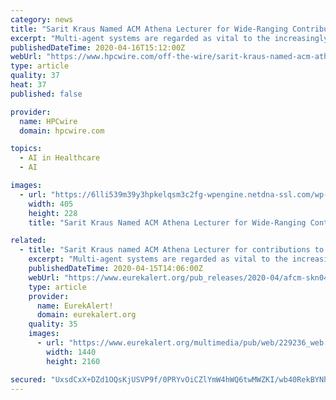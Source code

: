 ```yaml
---
category: news
title: "Sarit Kraus Named ACM Athena Lecturer for Wide-Ranging Contributions to AI"
excerpt: "Multi-agent systems are regarded as vital to the increasingly complex challenges within artificial intelligence and have broad applications in a number of ... which deploys machine-learning techniques to facilitated training and rehabilitation (including speech therapy) at hospitals in Israel; developing a virtual suspect, integrating ..."
publishedDateTime: 2020-04-16T15:12:00Z
webUrl: "https://www.hpcwire.com/off-the-wire/sarit-kraus-named-acm-athena-lecturer-for-wide-ranging-contributions-to-ai/"
type: article
quality: 37
heat: 37
published: false

provider:
  name: HPCwire
  domain: hpcwire.com

topics:
  - AI in Healthcare
  - AI

images:
  - url: "https://6lli539m39y3hpkelqsm3c2fg-wpengine.netdna-ssl.com/wp-content/uploads/2020/04/shutterstock_coralreef-405x228.jpg"
    width: 405
    height: 228
    title: "Sarit Kraus Named ACM Athena Lecturer for Wide-Ranging Contributions to AI"

related:
  - title: "Sarit Kraus named ACM Athena Lecturer for contributions to artificial intelligence"
    excerpt: "Multi-agent systems are regarded as vital to the increasingly complex challenges within artificial intelligence and have broad applications in a number of areas. Kraus is recognized as one of the world's leading researchers in multi-agent systems, in which a distributed group of agents (computers, robots, and/or humans) interact and work ..."
    publishedDateTime: 2020-04-15T14:06:00Z
    webUrl: "https://www.eurekalert.org/pub_releases/2020-04/afcm-skn041420.php"
    type: article
    provider:
      name: EurekAlert!
      domain: eurekalert.org
    quality: 35
    images:
      - url: "https://www.eurekalert.org/multimedia/pub/web/229236_web.jpg"
        width: 1440
        height: 2160

secured: "UxsdCxX+DZd1OQsKjUSVP9f/0PRYvOiCZlYmW4hWQ6twMWZKI/wb40RekBYNh2P1gn9sZ8tBoHqcWXZYvn2D24s+bATKG+g1ElHOpPYUT1u4IQ9PhfuhFpEvrzkIlWTBp0+yHKjfsDRKCgJgO49h1HHpTMf6bO65WgNfuTFnaVjpDFkNvx5FixFip5HjQ+WQ3Ju//0e+nDpuh8uCv43QuGTpA5sTvd/89Dv4+LogUI1IAhA5gTjaw9iN/zaCmtIKre20zeNWXkfFe+bFuhmRq7dqC8LiwFhEuQOBEDll+K9BWI2Pbi/AtNss6nvLrVl+Rjw/sdeqGPc8OvY/oABx9yiu3Bdz1N9efC8Zyg70yPZ9UUOtMDXx8p1oSVT0sVDI/o1YkoZnWldDZiNWOp7qhCuQCGRHYwaXwA+/S6kT7uADPUaGknBejQU22n/OaC2fO28Qox7bSXK86SafephyUHy0jDSt61mYJQb194UK6cA=;ywkml/xECpRgpFgbZG/FSg=="
---
```


